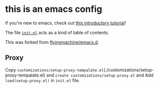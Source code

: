 # this is an emacs config

If you're new to emacs, check out
[this introductory tutorial](http://www.braveclojure.com/basic-emacs/)!

The file [`init.el`](./init.el) acts as a kind of table of contents.

This was forked from [flyingmachine/emacs.d](https://github.com/flyingmachine/emacs.d).

## Proxy
Copy `customizations/setup-proxy-tempalate.el`(./customizations/setup-proxy-tempalate.el) and `create customizations/setup-proxy.el` and Add `load(setup-proxy.el)` in `init.el` file. 
